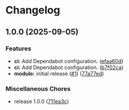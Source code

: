 # Changelog

## 1.0.0 (2025-09-05)


### Features

* **ci:** Add Dependabot configuration. ([efaa60d](https://github.com/gocloudLa/terraform-aws-wrapper-bucket/commit/efaa60d8a19e50b2f9989c09064cbb7502609ab9))
* **ci:** Add Dependabot configuration. ([b7f02ca](https://github.com/gocloudLa/terraform-aws-wrapper-bucket/commit/b7f02ca948d4bb091cd28a7e20a89e417c3b0329))
* **module:** initial release ([#1](https://github.com/gocloudLa/terraform-aws-wrapper-bucket/issues/1)) ([77a77ed](https://github.com/gocloudLa/terraform-aws-wrapper-bucket/commit/77a77ed039703a9b66a2d58d3bd07d0631ff4d04))


### Miscellaneous Chores

* release 1.0.0 ([711ea3c](https://github.com/gocloudLa/terraform-aws-wrapper-bucket/commit/711ea3cd2d0d668960a9b5a2b45f2282d7d76f4c))
